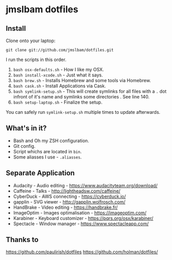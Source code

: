 # jmslbam dotfiles



## Install

Clone onto your laptop:

    git clone git://github.com/jmslbam/dotfiles.git



I run the scripts in this order.

1. `bash osx-defaults.sh` - How I like my OSX.
1. `bash install-xcode.sh` - Just what it says.
1. `bash brew.sh` - Installs Homebrew and some tools via Homebrew.
1. `bash cask.sh` - Install Applications via Cask.
1. `bash symlink-setup.sh` - This will create symlinks for all files with a `.` dot infront of it's name and symlinks some directories . See line 140.
1. `bash setup-laptop.sh` - Finalize the setup.


You can safely run `symlink-setup.sh` multiple times to update afterwards. 

## What's in it?


- Bash and Oh my ZSH configuration.
- Git config.
- Script whichs are located in `bin`.
- Some aliasses I use - `.aliasses`.
 
## Separate Application
<!-- - Marktext - Markdown editor - https://marktext.github.io/website/
- Kap - Screenredorder - https://getkap.co/ -->
- Audacity - Audio editing - https://www.audacityteam.org/download/
- Caffeine - Talks - http://lightheadsw.com/caffeine/
- CyberDuck - AWS connecting - https://cyberduck.io/
- gapplin - SVG viewer - http://gapplin.wolfrosch.com/
- HandBrake - Video editing - https://handbrake.fr/
- ImageOptim - Images optimalisation - https://imageoptim.com/
- Karabiner - Keyboard customizer - https://pqrs.org/osx/karabiner/
- Spectacle - Window manager - https://www.spectacleapp.com/

## Thanks to

https://github.com/paulirish/dotfiles
https://github.com/holman/dotfiles/  
